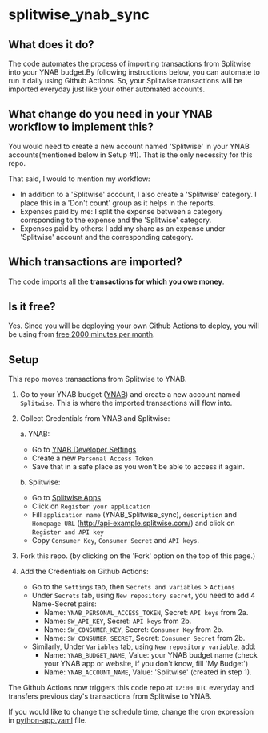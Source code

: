 # splitwise_ynab_sync

## What does it do?
The code automates the process of importing transactions from Splitwise into your YNAB budget.By following instructions below, you can automate to run it daily using Github Actions. So, your Splitwise transactions will be imported everyday just like your other automated accounts.

## What change do you need in your YNAB workflow to implement this?
You would need to create a new account named 'Splitwise' in your YNAB accounts(mentioned below in Setup #1).
That is the only necessity for this repo.

That said, I would to mention my workflow:
- In addition to a 'Splitwise' account, I also create a 'Splitwise' category. I place this in a 'Don't count' group as it helps in the reports.
- Expenses paid by me: I split the expense between a category corrsponding to the expense and the 'Splitwise' category.
- Expenses paid by others: I add my share as an expense under 'Splitwise' account and the corresponding category.

## Which transactions are imported?
The code imports all the **transactions for which you owe money**.

## Is it free?
Yes. Since you will be deploying your own Github Actions to deploy, you will be using from [free 2000 minutes per month](https://docs.github.com/en/billing/managing-billing-for-github-actions/about-billing-for-github-actions).

## Setup
This repo moves transactions from Splitwise to YNAB.

1. Go to your YNAB budget ([YNAB](https://app.youneedabudget.com/)) and create a new account named `Splitwise`. This is where the imported transactions will flow into.
2. Collect Credentials from YNAB and Splitwise:

    a. YNAB:
     - Go to [YNAB Developer Settings](https://app.ynab.com/settings/developer)
     - Create a new `Personal Access Token`.
     - Save that in a safe place as you won't be able to access it again.
    
    b. Splitwise:
    - Go to [Splitwise Apps](https://secure.splitwise.com/apps)
    - Click on `Register your application`
    - Fill `application name` (YNAB_Splitwise_sync), `description` and `Homepage URL` (http://api-example.splitwise.com/) and click on `Register and API key`
    - Copy `Consumer Key`, `Consumer Secret` and `API keys`.
3. Fork this repo. (by clicking on the 'Fork' option on the top of this page.)
4. Add the Credentials on Github Actions:
    - Go to the `Settings` tab, then `Secrets and variables` > `Actions`
    - Under `Secrets` tab, using `New repository secret`, you need to add 4 Name-Secret pairs:
        - Name: `YNAB_PERSONAL_ACCESS_TOKEN`, Secret: `API keys` from 2a.
        - Name: `SW_API_KEY`, Secret: `API keys` from 2b.
        - Name: `SW_CONSUMER_KEY`, Secret: `Consumer Key` from 2b.
        - Name: `SW_CONSUMER_SECRET`, Secret: `Consumer Secret` from 2b.
    - Similarly, Under `Variables` tab, using `New repository variable`, add:
        - Name: `YNAB_BUDGET_NAME`, Value: your YNAB budget name (check your YNAB app or website, if you don't know, fill 'My Budget')
        - Name: `YNAB_ACCOUNT_NAME`, Value: 'Splitwise' (created in step 1).


The Github Actions now triggers this code repo at `12:00 UTC` everyday and transfers previous day's transactions from Splitwise to YNAB.

If you would like to change the schedule time, change the cron expression in [python-app.yaml](.github/workflows/python-app.yml) file.

